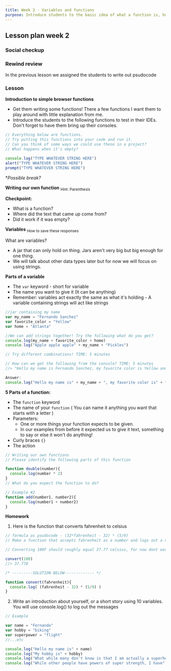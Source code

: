 ```yaml
---
title: Week 2 - Variables and functions
purpose: Introduce students to the basic idea of what a function is, how to write and run basic functions.
---
```


## Lesson plan week 2

### Social checkup

### Rewind review
In the previous lesson we assigned the students to write out psudocode

### Lesson

**Introduction to simple browser functions**
  - Get them writing some functions! There a few functions I want them to play around with little explanation from me. 
  - Introduce the students to the following functions to test in their IDEs. Don't forget to have them bring up their consoles.

  ```js
  // Everything below are functions. 
  // Try putting this functions into your code and run it. 
  // Can you think of some ways we could use these in a project?
  // What happens when it's empty?
  
  console.log("TYPE WHATEVER STRING HERE")
  alert("TYPE WHATEVER STRING HERE")
  prompt("TYPE WHATEVER STRING HERE")
  ```
  
  **Possible break?*
  

**Writing our own function**
<sub> Hint: Parenthesis </sub>


**Checkpoint:**
  - What is a function?
  - Where did the text that came up come from? 
  - Did it work if it was empty?

**Variables**
<sub> How to save these responses </sub>

What are variables? 
  - A jar that can only hold on thing. Jars aren't very big but big enough for one thing.
  - We will talk about other data types later but for now we will focus on using strings.

**Parts of a variable**
  - The `var` keyword - short for variable
  - The name you want to give it (It can be anything)
  - Remember: variables act  exactly the same as what it's holding - A variable containing strings will act like strings

```js
//jar containing my name
var my_name = "Fernando Sanchez"
var favorite_color = "Yellow"
var home = "Atlanta"

//We can add strings together! Try the following what do you get?
console.log(my_name + favorite_color + home)
console.log("Apple apple apple" + my_name + "Pickles")

// Try different combinations! TIME: 5 minutes

// How can we get the following from the console? TIME: 5 minutes
//> "Hello my name is Fernando Sanchez, my favorite color is Yellow and I live in Atlanta"

Answer: 
console.log("Hello my name is" + my_name + ", my favorite color is" + favorite_color + "and I live in " + home)
```


**5 Parts of a function:**
  - The `function` keyword
  - The name of your `function` ( You can name it anything you want that starts with a letter )
  - Parameters:
    - One or more things your function expects to be given. 
    - In our examples from before it expected us to give it text, something to say or else it won't do anything!
  - Curly braces `{}`
  - The action

  ```js
  // Writing our own functions
  // Please identify the following parts of this function
  
  function double(number){
    console.log(number * 2)
  }
  // What do you expect the function to do?
  
  // Example #2
  function add(number1, number2){
    console.log(number1 + number2)
  }
  ```
  
**Homework** 

1. Here is the function that converts fahrenheit to celsius 

```js
// formula as psudocode - (32*fahrenheit - 32) * (5/9)
// Make a function that accepts fahrenheit as a number and logs out a number in celsius

// Converting 100F should roughly equal 37.77 celsius, for now dont worry about getting the decimals correct

convert(100) 
//> 37.778

/* ---------SOLUTION BELOW------------- */

function convert(fahrenheit){
  console.log( (fahrenheit - 32) * (5/9) )
}

```


2. Write an introduction about yourself, or a short story using 10 variables. You will use console.log() to log out the messages

```js
// Example

var name = "Fernando"
var hobby = "biking"
var superpower = "flight"
//...etc

console.log("Hello my name is" + name)
console.log("My hobby is" + hobby)
console.log("What while many don't know is that I am actually a superhero!")
console.log("While other people have powers of super strength, I have" + superpower)
```
